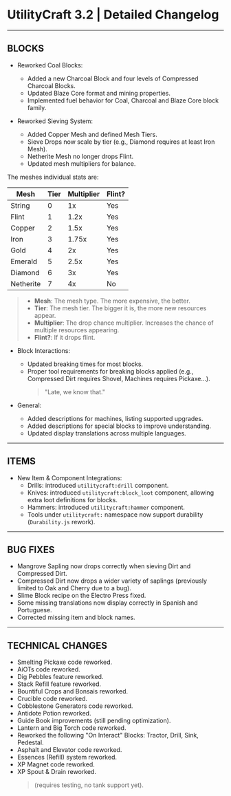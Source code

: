 # UtilityCraft 3.2 | Detailed Changelog
---
## BLOCKS

- Reworked Coal Blocks:
  - Added a new Charcoal Block and four levels of Compressed Charcoal Blocks.
  - Updated Blaze Core format and mining properties.
  - Implemented fuel behavior for Coal, Charcoal and Blaze Core block family.

- Reworked Sieving System:
  - Added Copper Mesh and defined Mesh Tiers.
  - Sieve Drops now scale by tier (e.g., Diamond requires at least Iron Mesh).
  - Netherite Mesh no longer drops Flint.
  - Updated mesh multipliers for balance.

The meshes individual stats are:
    
 | **Mesh**  | **Tier** | **Multiplier** | **Flint?** |
 |-----------|----------|----------------|------------|
 | String    | 0        | 1x             | Yes        |
 | Flint     | 1        | 1.2x           | Yes        |
 | Copper    | 2        | 1.5x           | Yes        |
 | Iron      | 3        | 1.75x          | Yes        |
 | Gold      | 4        | 2x             | Yes        |
 | Emerald   | 5        | 2.5x           | Yes        |
 | Diamond   | 6        | 3x             | Yes        |
 | Netherite | 7        | 4x             | No         |
  > - **Mesh**: The mesh type. The more expensive, the better.
  > - **Tier**: The mesh tier. The bigger it is, the more new resources appear.
  > - **Multiplier**: The drop chance multiplier. Increases the chance of multiple resources appearing.
  > - **Flint?**: If it drops flint.

- Block Interactions:
  - Updated breaking times for most blocks.
  - Proper tool requirements for breaking blocks applied (e.g., Compressed Dirt requires Shovel, Machines requires Pickaxe…).
      > "Late, we know that."
  
- General:
  - Added descriptions for machines, listing supported upgrades.
  - Added descriptions for special blocks to improve understanding.
  - Updated display translations across multiple languages.

---
## ITEMS

- New Item & Component Integrations:
  - Drills: introduced `utilitycraft:drill` component.
  - Knives: introduced `utilitycraft:block_loot` component, allowing extra loot definitions for blocks.
  - Hammers: introduced `utilitycraft:hammer` component.
  - Tools under `utilitycraft:` namespace now support durability (`Durability.js` rework).

---
## BUG FIXES

  - Mangrove Sapling now drops correctly when sieving Dirt and Compressed Dirt.
  - Compressed Dirt now drops a wider variety of saplings (previously limited to Oak and Cherry due to a bug).
  - Slime Block recipe on the Electro Press fixed.
  - Some missing translations now display correctly in Spanish and Portuguese.
  - Corrected missing item and block names.

---
## TECHNICAL CHANGES

  - Smelting Pickaxe code reworked.
  - AiOTs code reworked.
  - Dig Pebbles feature reworked.
  - Stack Refill feature reworked.
  - Bountiful Crops and Bonsais reworked.
  - Crucible code reworked.
  - Cobblestone Generators code reworked.
  - Antidote Potion reworked.
  - Guide Book improvements (still pending optimization).
  - Lantern and Big Torch code reworked.
  - Reworked the following "On Interact" Blocks: Tractor, Drill, Sink, Pedestal.
  - Asphalt and Elevator code reworked.
  - Essences (Refill) system reworked.
  - XP Magnet code reworked.
  - XP Spout & Drain reworked.
    > (requires testing, no tank support yet).
